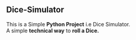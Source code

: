 ## Dice-Simulator
This is a Simple **Python Project** i.e Dice Simulator.
<br>
A simple **technical way** to **roll a Dice.**
